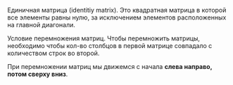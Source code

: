 
Единичная матрица (identitiy matrix). Это квадратная матрица в которой все элементы равны нулю, за исключением элементов расположенных на главной диагонали.

Условие перемножения матриц. Чтобы перемножить матрицы, необходимо чтобы кол-во столбцов в первой матрице совпадало с количеством строк во второй.

При перемножении матриц мы движемся с начала **слева направо, потом сверху вниз**.